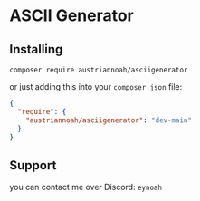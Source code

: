 # ASCII Generator

## Installing
```shell
composer require austriannoah/asciigenerator
```

or just adding this into your ``composer.json`` file:
```json
{
  "require": {
    "austriannoah/asciigenerator": "dev-main"
  }
}
```

## Support

you can contact me over Discord: `eynoah`